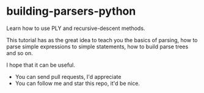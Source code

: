 building-parsers-python
=======================

Learn how to use PLY and recursive-descent methods.

This tutorial has as the great idea to teach you the basics of parsing, how to parse simple expressions to simple statements, how to build parse trees and so on.


I hope that it can be useful.

* You can send pull requests, I'd appreciate
* You can follow me and star this repo, it'd be nice.
